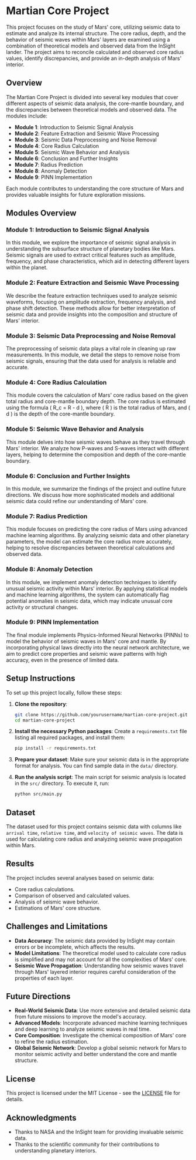 # Martian Core Project

This project focuses on the study of Mars' core, utilizing seismic data to estimate and analyze its internal structure. The core radius, depth, and the behavior of seismic waves within Mars' layers are examined using a combination of theoretical models and observed data from the InSight lander. The project aims to reconcile calculated and observed core radius values, identify discrepancies, and provide an in-depth analysis of Mars' interior.

## Overview

The Martian Core Project is divided into several key modules that cover different aspects of seismic data analysis, the core-mantle boundary, and the discrepancies between theoretical models and observed data. The modules include:

- **Module 1**: Introduction to Seismic Signal Analysis
- **Module 2**: Feature Extraction and Seismic Wave Processing
- **Module 3**: Seismic Data Preprocessing and Noise Removal
- **Module 4**: Core Radius Calculation
- **Module 5**: Seismic Wave Behavior and Analysis
- **Module 6**: Conclusion and Further Insights
- **Module 7**: Radius Prediction
- **Module 8**: Anomaly Detection
- **Module 9**: PINN Implementation

Each module contributes to understanding the core structure of Mars and provides valuable insights for future exploration missions.

## Modules Overview

### Module 1: Introduction to Seismic Signal Analysis
In this module, we explore the importance of seismic signal analysis in understanding the subsurface structure of planetary bodies like Mars. Seismic signals are used to extract critical features such as amplitude, frequency, and phase characteristics, which aid in detecting different layers within the planet.

### Module 2: Feature Extraction and Seismic Wave Processing
We describe the feature extraction techniques used to analyze seismic waveforms, focusing on amplitude extraction, frequency analysis, and phase shift detection. These methods allow for better interpretation of seismic data and provide insights into the composition and structure of Mars' interior.

### Module 3: Seismic Data Preprocessing and Noise Removal
The preprocessing of seismic data plays a vital role in cleaning up raw measurements. In this module, we detail the steps to remove noise from seismic signals, ensuring that the data used for analysis is reliable and accurate.

### Module 4: Core Radius Calculation
This module covers the calculation of Mars' core radius based on the given total radius and core-mantle boundary depth. The core radius is estimated using the formula \( R_c = R - d \), where \( R \) is the total radius of Mars, and \( d \) is the depth of the core-mantle boundary.

### Module 5: Seismic Wave Behavior and Analysis
This module delves into how seismic waves behave as they travel through Mars' interior. We analyze how P-waves and S-waves interact with different layers, helping to determine the composition and depth of the core-mantle boundary.

### Module 6: Conclusion and Further Insights
In this module, we summarize the findings of the project and outline future directions. We discuss how more sophisticated models and additional seismic data could refine our understanding of Mars' core.

### Module 7: Radius Prediction
This module focuses on predicting the core radius of Mars using advanced machine learning algorithms. By analyzing seismic data and other planetary parameters, the model can estimate the core radius more accurately, helping to resolve discrepancies between theoretical calculations and observed data.

### Module 8: Anomaly Detection
In this module, we implement anomaly detection techniques to identify unusual seismic activity within Mars' interior. By applying statistical models and machine learning algorithms, the system can automatically flag potential anomalies in seismic data, which may indicate unusual core activity or structural changes.

### Module 9: PINN Implementation
The final module implements Physics-Informed Neural Networks (PINNs) to model the behavior of seismic waves in Mars' core and mantle. By incorporating physical laws directly into the neural network architecture, we aim to predict core properties and seismic wave patterns with high accuracy, even in the presence of limited data.

## Setup Instructions

To set up this project locally, follow these steps:

1. **Clone the repository**:
    ```bash
    git clone https://github.com/yourusername/martian-core-project.git
    cd martian-core-project
    ```

2. **Install the necessary Python packages**:
    Create a `requirements.txt` file listing all required packages, and install them:
    ```bash
    pip install -r requirements.txt
    ```

3. **Prepare your dataset**:
    Make sure your seismic data is in the appropriate format for analysis. You can find sample data in the `data/` directory.

4. **Run the analysis script**:
    The main script for seismic analysis is located in the `src/` directory. To execute it, run:
    ```bash
    python src/main.py
    ```

## Dataset

The dataset used for this project contains seismic data with columns like `arrival time`, `relative time`, and `velocity of seismic waves`. The data is used for calculating core radius and analyzing seismic wave propagation within Mars.

## Results

The project includes several analyses based on seismic data:
- Core radius calculations.
- Comparison of observed and calculated values.
- Analysis of seismic wave behavior.
- Estimations of Mars' core structure.

## Challenges and Limitations

- **Data Accuracy**: The seismic data provided by InSight may contain errors or be incomplete, which affects the results.
- **Model Limitations**: The theoretical model used to calculate core radius is simplified and may not account for all the complexities of Mars' core.
- **Seismic Wave Propagation**: Understanding how seismic waves travel through Mars' layered interior requires careful consideration of the properties of each layer.

## Future Directions

- **Real-World Seismic Data**: Use more extensive and detailed seismic data from future missions to improve the model's accuracy.
- **Advanced Models**: Incorporate advanced machine learning techniques and deep learning to analyze seismic waves in real time.
- **Core Composition**: Investigate the chemical composition of Mars' core to refine the radius estimation.
- **Global Seismic Network**: Develop a global seismic network for Mars to monitor seismic activity and better understand the core and mantle structure.

## License

This project is licensed under the MIT License - see the [LICENSE](LICENSE) file for details.

## Acknowledgments

- Thanks to NASA and the InSight team for providing invaluable seismic data.
- Thanks to the scientific community for their contributions to understanding planetary interiors.
